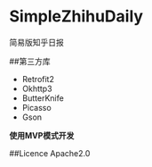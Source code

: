 # SimpleZhihuDaily
简易版知乎日报

##第三方库
- Retrofit2
- Okhttp3
- ButterKnife 
- Picasso
- Gson
 
**使用MVP模式开发**

##Licence
Apache2.0
